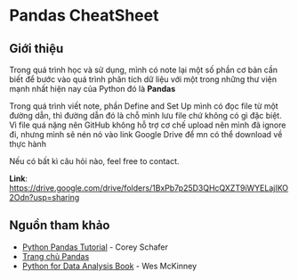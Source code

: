 # Pandas CheatSheet
## Giới thiệu
Trong quá trình học và sử dụng, mình có note lại một số phần cơ bản cần biết để bước vào quá trình phân tích dữ liệu với một trong những thư viện mạnh nhất hiện nay của Python đó là **Pandas**

Trong quá trình viết note, phần Define and Set Up mình có đọc file từ một đường dẫn, thì đường dẫn đó là chỗ mình lưu file chứ không có gì đặc biệt. Vì file quá nặng nên GitHub không hỗ trợ cơ chế upload nên mình đã ignore đi, nhưng mình sẽ nén nó vào link Google Drive để mn có thể download về thực hành

Nếu có bất kì câu hỏi nào, feel free to contact.

**Link**: <https://drive.google.com/drive/folders/1BxPb7p25D3QHcQXZT9iWYELajIKO2Odn?usp=sharing>

## Nguồn tham khảo
- [Python Pandas Tutorial](https://youtu.be/ZyhVh-qRZPA) - Corey Schafer
- [Trang chủ Pandas](https://pandas.pydata.org/docs/reference/index.html)
- [Python for Data Analysis Book](https://drive.google.com/file/d/1PKzCG9gDF2AH5dkRRszoZlXGUn_VRWwl/view?usp=sharing) - Wes McKinney